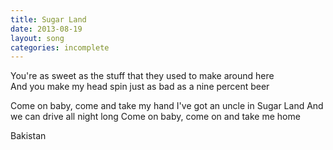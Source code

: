 ```yaml
---
title: Sugar Land
date: 2013-08-19
layout: song
categories: incomplete
---
```

You're as sweet as the stuff that they used to make around here  
And you make my head spin just as bad as a nine percent beer

<div class="chorus">Come on baby, come and take my hand  
I've got an uncle in Sugar Land  
And we can drive all night long  
Come on baby, come on and take me home</div>

Bakistan
